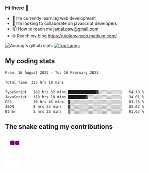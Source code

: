 ### Hi there 👋

<!--
**padepokanpenguin/padepokanpenguin** is a ✨ _special_ ✨ repository because its `README.md` (this file) appears on your GitHub profile.
-->

- 🌱 I’m currently learning  web development
- 👯 I’m looking to collaborate on javascript developers
- 📫 How to reach me jamal.psw@gmail.com
- 🌐 Reach my blog https://tripletwinsco.medium.com/

![Anurag's github stats](https://github-readme-stats.vercel.app/api?username=padepokanpenguin&count_private=true&disable_animations=false&show_icons=true&theme=default)
[![Top Langs](https://github-readme-stats.vercel.app/api/top-langs/?username=padepokanpenguin&theme=default&layout=compact)](https://github.com/padepokanpenguin)

## My coding stats

<!--START_SECTION:waka-->

```text
From: 16 August 2022 - To: 10 February 2023

Total Time: 333 hrs 10 mins

TypeScript   182 hrs 32 mins █████████████▓░░░░░░░░░░░   54.79 %
JavaScript   113 hrs 18 mins ████████▓░░░░░░░░░░░░░░░░   34.01 %
CSS          10 hrs 45 mins  ▓░░░░░░░░░░░░░░░░░░░░░░░░   03.23 %
JSON         8 hrs 54 mins   ▓░░░░░░░░░░░░░░░░░░░░░░░░   02.67 %
Other        5 hrs 25 mins   ▒░░░░░░░░░░░░░░░░░░░░░░░░   01.63 %
```

<!--END_SECTION:waka-->


## The snake eating my contributions
![snake gif](https://github.com/padepokanpenguin/padepokanpenguin/blob/output/github-contribution-grid-snake.gif)
